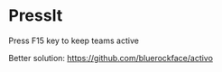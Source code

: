 # PressIt
Press F15 key to keep teams active


Better solution: https://github.com/bluerockface/activo
